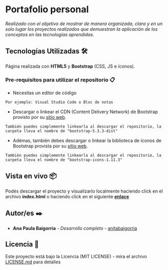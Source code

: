 # Portafolio personal

_Realizado con el objetivo de mostrar de manera organizada, clara y en un solo lugar los proyectos realizados que demuestran la aplicación de los conceptos en las tecnologías aprendidas._

## Tecnologías Utilizadas 🛠️

Página realizada con **HTML5** y **Bootstrap** (CSS, JS e íconos).

### Pre-requisitos para utilizar el repositorio 📋

* Necesitas un editor de código

```
Por ejemplo: Visual Studio Code o Bloc de notas
```

* Descargar o linkear el CDN (Content Delivery Network) de Bootstrap provisto por su [sitio web](https://getbootstrap.esdocu.com/docs/5.3/getting-started/download/).

```
También puedes simplemente linkearla al descargar el repositorio, la carpeta lleva el nombre de "bootstrap-5.3.3-dist"
```

* Adémas, también debes descargar o linkear la biblioteca de íconos de Bootstrap provista por su [sitio web](https://icons.getbootstrap.com/).

```
También puedes simplemente linkearla al descargar el repositorio, la carpeta lleva el nombre de "bootstrap-icons-1.11.3"
```


## Vista en vivo 📦

Podés descargar el proyecto y visualizarlo localmente haciendo click en el archivo **index.html** o haciendo click en el siguiente **[enlace](https://github.com/anitabaigorria/mi-portafolio)**

## Autor/es ✒️

* **Ana Paula Baigorria** - *Desarrollo completo* - [anitabaigorria](https://github.com/anitabaigorria)


## Licencia 📄

Este proyecto está bajo la Licencia (MIT LICENSE) - mira el archivo [LICENSE.md](LICENSE.txt) para detalles
